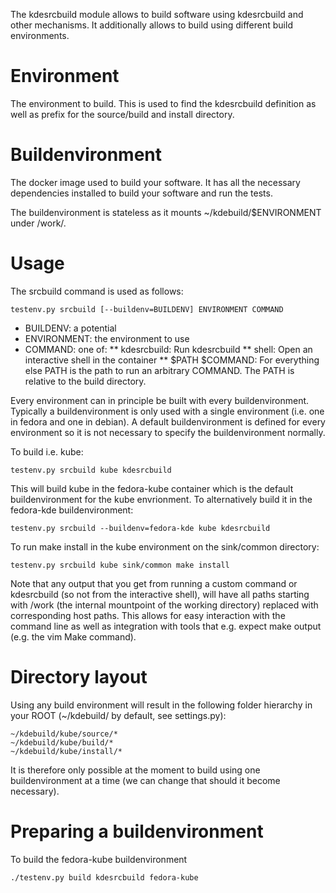 The kdesrcbuild module allows to build software using kdesrcbuild and other mechanisms. It additionally allows to build using different build environments.

# Environment
The environment to build. This is used to find the kdesrcbuild definition as well as prefix for the source/build and install directory.

# Buildenvironment
The docker image used to build your software. It has all the necessary dependencies installed to build your software and run the tests.

The buildenvironment is stateless as it mounts ~/kdebuild/$ENVIRONMENT under /work/.

# Usage

The srcbuild command is used as follows:
```
testenv.py srcbuild [--buildenv=BUILDENV] ENVIRONMENT COMMAND
```
* BUILDENV: a potential 
* ENVIRONMENT: the environment to use
* COMMAND: one of:
** kdesrcbuild: Run kdesrcbuild
** shell: Open an interactive shell in the container
** $PATH $COMMAND: For everything else PATH is the path to run an arbitrary COMMAND. The PATH is relative to the build directory.


Every environment can in principle be built with every buildenvironment. Typically a buildenvironment is only used with a single environment (i.e. one in fedora and one in debian).
A default buildenvironment is defined for every environment so it is not necessary to specify the buildenvironment normally.

To build i.e. kube:
```
testenv.py srcbuild kube kdesrcbuild
```

This will build kube in the fedora-kube container which is the default buildenvironment for the kube envrionment. To alternatively build it in the fedora-kde buildenvironment:

```
testenv.py srcbuild --buildenv=fedora-kde kube kdesrcbuild
```

To run make install in the kube environment on the sink/common directory:
```
testenv.py srcbuild kube sink/common make install
```

Note that any output that you get from running a custom command or kdesrcbuild (so not from the interactive shell), will have all paths starting with /work (the internal mountpoint of the working directory) replaced with corresponding host paths. This allows for easy interaction with the command line as well as integration with tools that e.g. expect make output (e.g. the vim Make command).

# Directory layout

Using any build environment will result in the following folder hierarchy in your ROOT (~/kdebuild/ by default, see settings.py):
```
~/kdebuild/kube/source/*
~/kdebuild/kube/build/*
~/kdebuild/kube/install/*
```
It is therefore only possible at the moment to build using one buildenvironment at a time (we can change that should it become necessary).

# Preparing a buildenvironment

To build the fedora-kube buildenvironment
```
./testenv.py build kdesrcbuild fedora-kube
```
